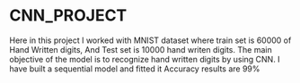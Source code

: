 # CNN_PROJECT

Here in this project I worked with MNIST dataset where train set is 60000 of Hand Written digits, And Test set is 10000 hand writen digits.
The main objective of the model is to recognize hand written digits by using CNN.
I have built a sequential model and fitted it
Accuracy results are 99%
